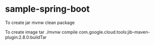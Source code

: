 # sample-spring-boot


To create jar
mvnw clean package


To create image tar
./mvnw compile com.google.cloud.tools:jib-maven-plugin:2.8.0:buildTar
